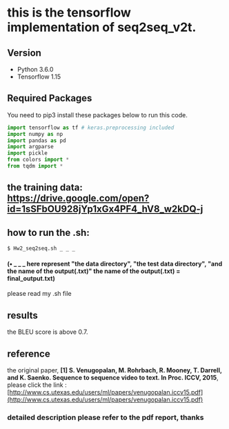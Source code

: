 # this is the tensorflow implementation of seq2seq_v2t.

## Version

* Python 3.6.0
* Tensorflow 1.15



## Required Packages

You need to pip3 install these packages below to run this code.

```python
import tensorflow as tf # keras.preprocessing included
import numpy as np
import pandas as pd
import argparse
import pickle
from colors import *
from tqdm import *
```

## the training data: https://drive.google.com/open?id=1sSFbOU928jYp1xGx4PF4_hV8_w2kDQ-j

## how to run the .sh:

```
$ Hw2_seq2seq.sh _ _ _
```
#### (•	_ _ _ here represent "the data directory", "the test data directory", "and the name of the output(.txt)" the name of the output(.txt) = final_output.txt)

please read my .sh file

## results

the BLEU score is above 0.7.

## reference

the original paper, **[1] S. Venugopalan, M. Rohrbach, R. Mooney, T. Darrell, and K. Saenko. Sequence to sequence video to text. In Proc. ICCV, 2015**, please click the link : [http://www.cs.utexas.edu/users/ml/papers/venugopalan.iccv15.pdf](http://www.cs.utexas.edu/users/ml/papers/venugopalan.iccv15.pdf)


### detailed description please refer to the pdf report, thanks

